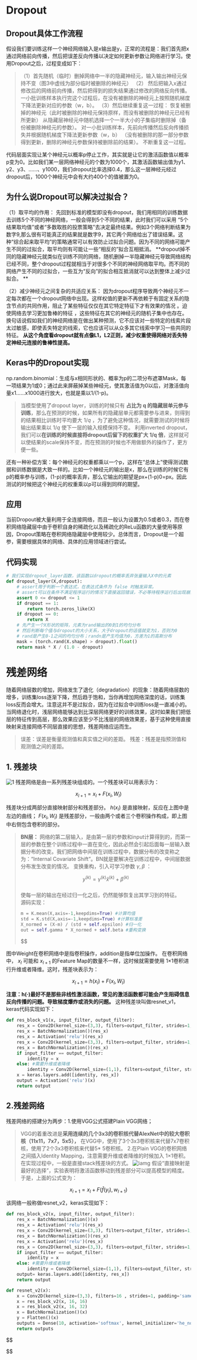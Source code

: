 # Dropout

## Dropout具体工作流程

假设我们要训练这样一个神经网络输入是x输出是y，正常的流程是：我们首先把x通过网络前向传播，然后把误差反向传播以决定如何更新参数让网络进行学习。使用Dropout之后，过程变成如下：

> （1）首先随机（临时）删掉网络中一半的隐藏神经元，输入输出神经元保持不变（图3中虚线为部分临时被删除的神经元）
> （2） 然后把输入x通过修改后的网络前向传播，然后把得到的损失结果通过修改的网络反向传播。一小批训练样本执行完这个过程后，在没有被删除的神经元上按照随机梯度下降法更新对应的参数（w，b）。
> （3）然后继续重复这一过程：
> 恢复被删掉的神经元（此时被删除的神经元保持原样，而没有被删除的神经元已经有所更新）
> 从隐藏层神经元中随机选择一个一半大小的子集临时删除掉（备份被删除神经元的参数）。
> 对一小批训练样本，先前向传播然后反向传播损失并根据随机梯度下降法更新参数（w，b） （没有被删除的那一部分参数得到更新，删除的神经元参数保持被删除前的结果）。
> 不断重复这一过程。

代码层面实现让某个神经元以概率p停止工作，其实就是让它的激活函数值以概率p变为0。比如我们某一层网络神经元的个数为1000个，其激活函数输出值为y1、y2、y3、......、y1000，我们dropout比率选择0.4，那么这一层神经元经过dropout后，1000个神经元中会有大约400个的值被置为0。

## 为什么说Dropout可以解决过拟合？

（1）取平均的作用： 先回到标准的模型即没有dropout，我们用相同的训练数据去训练5个不同的神经网络，一般会得到5个不同的结果，此时我们可以采用 “5个结果取均值”或者“多数取胜的投票策略”去决定最终结果。例如3个网络判断结果为数字9,那么很有可能真正的结果就是数字9，其它两个网络给出了错误结果。这种“综合起来取平均”的策略通常可以有效防止过拟合问题。因为不同的网络可能产生不同的过拟合，取平均则有可能让一些“相反的”拟合互相抵消。 **dropout掉不同的隐藏神经元就类似在训练不同的网络，随机删掉一半隐藏神经元导致网络结构已经不同，整个dropout过程就相当于对很多个不同的神经网络取平均。而不同的网络产生不同的过拟合，一些互为“反向”的拟合相互抵消就可以达到整体上减少过拟合。 **

（2）减少神经元之间复杂的共适应关系： 因为dropout程序导致两个神经元不一定每次都在一个dropout网络中出现。这样权值的更新不再依赖于有固定关系的隐含节点的共同作用，阻止了某些特征仅仅在其它特定特征下才有效果的情况 。迫使网络去学习更加鲁棒的特征 ，这些特征在其它的神经元的随机子集中也存在。换句话说假如我们的神经网络是在做出某种预测，它不应该对一些特定的线索片段太过敏感，即使丢失特定的线索，它也应该可以从众多其它线索中学习一些共同的特征。 **从这个角度看dropout就有点像L1，L2正则，减少权重使得网络对丢失特定神经元连接的鲁棒性提高。**

## Keras中的Dropout实现

np.random.binomial：生成与x相同形状的、概率为p的二项分布遮罩Mask，每一项结果为1或0；通过此来屏蔽掉某些神经元，使其激活值为0以后，对激活值向量x1……x1000进行放大，也就是乘以1/(1-p)。

> 当模型使用了dropout layer，训练的时候只有 **占比为 q 的隐藏层单元参与训练**，那么在预测的时候，如果所有的隐藏层单元都需要参与进来，则得到的结果相比训练时平均要大 $1/q$ ，为了避免这种情况，就需要测试的时候将输出结果乘以 $1/q$ 使下一层的输入规模保持不变。
> 利用inverted dropout，我们可以**在训练的时候直接将dropout后留下的权重扩大 1/q 倍**，这样就可以使结果的scale保持不变，而在预测的时候也不用做额外的操作了，更方便一些。

还有一种补偿方案：每个神经元的权重都乘以一个p，这样在“总体上”使得测试数据和训练数据是大致一样的。比如一个神经元的输出是x，那么在训练的时候它有p的概率参与训练，(1-p)的概率丢弃，那么它输出的期望是px+(1-p)0=px。因此测试的时候把这个神经元的权重乘以p可以得到同样的期望。

## 应用

当前Dropout被大量利用于全连接网络，而且一般认为设置为0.5或者0.3，而在卷积网络隐藏层中由于卷积自身的稀疏化以及稀疏化的ReLu函数的大量使用等原因，Dropout策略在卷积网络隐藏层中使用较少。总体而言，Dropout是一个超参，需要根据具体的网络、具体的应用领域进行尝试。

## 代码实现

```python
# 我们实现dropout_layer函数，该函数以dropout的概率丢弃张量输入X中的元素
def dropout_layer(X,dropout):
    # assert用于判断一个表达式，在表达式条件为 false 时触发异常。
    # assert可以在条件不满足程序运行的情况下直接返回错误，不必等待程序运行后出现崩溃的情况。
    assert 0 <= dropout <= 1
    if dropout == 1:
        return torch.zeros_like(X)
    if dropout == 0:
        return X
    # 先产生一个X形状的矩阵，元素为rand输出的0到1的均匀分布
    # 然后判断每个值与dropout的大小关系，大于dropout的话值就变为1，否则为0
    # rand是产生0-1之间的均匀分布；randn是产生均值为0，方差为1的高斯分布
    mask = (torch.rand(X.shape) > dropout).float()
    return mask * X / (1.0 - dropout)
```

# 残差网络

随着网络层数的增加，网络发生了退化（degradation）的现象：随着网络层数的增多，训练集loss逐渐下降，然后趋于饱和，当你再增加网络深度的话，训练集loss反而会增大。注意这并不是过拟合，因为在过拟合中训练loss是一直减小的。当网络退化时，浅层网络能够达到比深层网络更好的训练效果，这时如果我们把低层的特征传到高层，那么效果应该至少不比浅层的网络效果差，基于这种使用直接映射来连接网络不同层直接的思想，残差网络应运而生。

> 误差：误差是衡量观测值和真实值之间的差距。
> 残差：残差是指预测值和观测值之间的差距。

## 1. 残差块

![1](https://pic2.zhimg.com/80/v2-bd76d0f10f84d74f90505eababd3d4a1_720w.webp)
残差网络是由一系列残差块组成的。一个残差块可以用表示为：

$$
x_{l+1}=x_l+F(x_l,W_l)
$$

残差块分成两部分直接映射部分和残差部分。 $h(x_l)$ 是直接映射，反应在上图中是左边的曲线； $F(x_l,W_l)$ 是残差部分，一般由两个或者三个卷积操作构成，即上图中右侧包含卷积的部分。

> **BN层：**
> 网络的第二层输入，是由第一层的参数和input计算得到的，而第一层的参数在整个训练过程中一直在变化，因此必然会引起后面每一层输入数据分布的改变。我们把网络中间层在训练过程中，数据分布的改变称之为：“Internal Covariate Shift”。BN就是要解决在训练过程中，中间层数据分布发生改变的情况。
> 变换重构，引入可学习参数 $\gamma,\beta$ ：
>
> $$
> y^{(k)}=\gamma^{(k)}\widehat{x}^{(k)}+\beta^{(k)}$$  
> 使每一层的输出在经过归一化之后，仍然能够恢复出其学习到的特征。  
> 源码实现：  
> ```python
> m = K.mean(X,axis=-1,keepdims=True) #计算均值
> std = K.std(X,axis=-1,keepdims=True) #计算标准差
> X_normed = (X-m) / (std + self.epsilon) #归一化
> out = self.gamma * X_normed + self.beta #重构变换
> ```
> $$

图中Weight在卷积网络中是指卷积操作，addition是指单位加操作。
在卷积网络中， $x_l$ 可能和 $x_{l+1}$ 的Feature Map的数量不一样，这时候就需要使用 1×1卷积进行升维或者降维。这时，残差块表示为：

$$
x_{l+1}=h(x_l)+F(x_l,W_l)
$$

**注意：h(·)最好不是那些非线性激活函数，常见的激活函数都可能会产生阻碍信息反向传播的问题。导致梯度爆炸或消失的问题。**
这种残差块叫做resnet_v1，keras代码实现如下：

```python
def res_block_v1(x, input_filter, output_filter):
    res_x = Conv2D(kernel_size=(3,3), filters=output_filter, strides=1, padding='same')(x)
    res_x = BatchNormalization()(res_x)
    res_x = Activation('relu')(res_x)
    res_x = Conv2D(kernel_size=(3,3), filters=output_filter, strides=1, padding='same')(res_x)
    res_x = BatchNormalization()(res_x)
    if input_filter == output_filter:
        identity = x
    else: #需要升维或者降维
        identity = Conv2D(kernel_size=(1,1), filters=output_filter, strides=1, padding='same')(x)
    x = keras.layers.add([identity, res_x])
    output = Activation('relu')(x)
    return output
```

## 2.残差网络

残差网络的搭建分为两步：1.使用VGG公式搭建Plain VGG网络；

> VGG的着重改进是**采用连续的几个3x3的卷积核代替AlexNet中的较大卷积核（11x11，7x7，5x5），** 在VGG中，使用了3个3x3卷积核来代替7x7卷积核，使用了2个3x3卷积核来代替5* 5卷积核。
> 2.在Plain VGG的卷积网络之间插入Identity Mapping，注意需要升维或者降维的时候加入 1×1卷积。
> 在实现过程中，一般是直接stack残差块的方式。
> ![iamg](https://pic2.zhimg.com/80/v2-1c02c8b95a7916ad759a98507fb26079_720w.webp)
> 假设“直接映射是最好的选择”，实验表明将激活函数移动到残差部分可以提高模型的精度。于是，上面的公式变为：

$$
x_{l+1}=x_l+F(\widehat{f}(y_l),w_{l+1})
$$


该网络一般称做resnet_v2，keras实现如下：

```python
def res_block_v2(x, input_filter, output_filter):
    res_x = BatchNormalization()(x)
    res_x = Activation('relu')(res_x)
    res_x = Conv2D(kernel_size=(3,3), filters=output_filter, strides=1, padding='same')(res_x)
    res_x = BatchNormalization()(res_x)
    res_x = Activation('relu')(res_x)
    res_x = Conv2D(kernel_size=(3,3), filters=output_filter, strides=1, padding='same')(res_x)
    if input_filter == output_filter:
        identity = x
    else: #需要升维或者降维
        identity = Conv2D(kernel_size=(1,1), filters=output_filter, strides=1, padding='same')(x)
    output= keras.layers.add([identity, res_x])
    return output

def resnet_v2(x):
    x = Conv2D(kernel_size=(3,3), filters=16 , strides=1, padding='same', activation='relu')(x)
    x = res_block_v2(x, 16, 16)
    x = res_block_v2(x, 16, 32)
    x = BatchNormalization()(x)
    y = Flatten()(x)
    outputs = Dense(10, activation='softmax', kernel_initializer='he_normal')(y)
    return outputs
```

$$


$$
